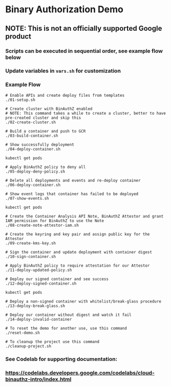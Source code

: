 # Binary Authorization Demo

## NOTE: This is not an officially supported Google product

### Scripts can be executed in sequential order, see example flow below

### Update variables in `vars.sh` for customization

### Example Flow

```
# Enable APIs and create deploy files from templates
./01-setup.sh

# Create cluster with BinAuthZ enabled
# NOTE: This command takes a while to create a cluster, better to have pre-created cluster and skip this
./02-create-cluster.sh

# Build a container and push to GCR
./03-build-container.sh

# Show successfully deployment
./04-deploy-container.sh

kubectl get pods

# Apply BinAuthZ policy to deny all
./05-deploy-deny-policy.sh

# Delete all deployments and events and re-deploy container
./06-deploy-container.sh

# Show event logs that container has failed to be deployed
./07-show-events.sh

kubectl get pods

# Create the Container Analysis API Note, BinAuthZ Attestor and grant IAM permission for BinAuthZ to use the Note
./08-create-note-attestor-iam.sh

# Create the keyring and key pair and assign public key for the Attestor
./09-create-kms-key.sh

# Sign the container and update deployment with container digest
./10-sign-container.sh

# Apply BinAuthZ policy to require attestation for our Attestor
./11-deploy-updated-policy.sh

# Deploy our signed container and see success
./12-deploy-signed-container.sh

kubectl get pods

# Deploy a non-signed container with whitelist/break-glass procedure
./13-deploy-break-glass.sh

# Deploy our container without digest and watch it fail
./14-deploy-invalid-container

# To reset the demo for another use, use this command
./reset-demo.sh

# To cleanup the project use this command
./cleanup-project.sh
```

### See Codelab for supporting documentation:
### https://codelabs.developers.google.com/codelabs/cloud-binauthz-intro/index.html
